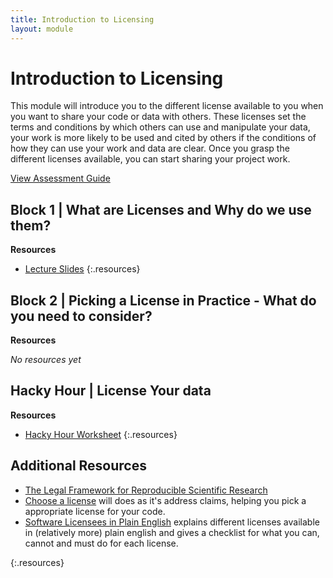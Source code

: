 ```yaml
---
title: Introduction to Licensing
layout: module
---
```



# Introduction to Licensing

This module will introduce you to the different license available to you when you want to share your code or data with others. These licenses set the terms and conditions by which others can use and manipulate your data, your work is more likely to be used and cited by others if the conditions of how they can use your work and data are clear. Once you grasp the different licenses available, you can start sharing your project work.

[View Assessment Guide](assessment.html)




## Block 1 | What are Licenses and Why do we use them?


**Resources**

- [Lecture Slides](http://linkhere.com)
{:.resources}



## Block 2 | Picking a License in Practice - What do you need to consider?


**Resources**

_No resources yet_




## Hacky Hour | License Your data



**Resources**

- [Hacky Hour Worksheet](hacky-hour-worksheet.html)
{:.resources}









## Additional Resources
- [The Legal Framework for Reproducible Scientific Research](https://web.stanford.edu/~vcs/papers/LFRSR12012008.pdf)
- [Choose a license](http://choosealicense.com/) will does as it's address claims, helping you pick a appropriate license for your code.
- [Software Licensees in Plain English](https://tldrlegal.com/) explains different licenses available in (relatively more) plain english and gives a checklist for what you can, cannot and must do for each license.

{:.resources}
